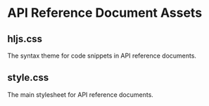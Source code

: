 # API Reference Document Assets

## hljs.css

The syntax theme for code snippets in API reference documents.

## style.css

The main stylesheet for API reference documents.
